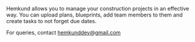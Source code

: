 Hemkund allows you to manage your construction projects in an effective way. You can upload plans, blueprints, add team members to them and create tasks to not forget due dates.

For queries, contact hemkunddev@gmail.com
